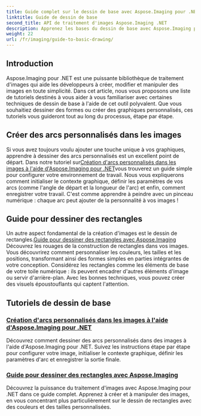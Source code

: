 ```yaml
---
title: Guide complet sur le dessin de base avec Aspose.Imaging pour .NET
linktitle: Guide de dessin de base
second_title: API de traitement d'images Aspose.Imaging .NET
description: Apprenez les bases du dessin de base avec Aspose.Imaging pour .NET. Ce didacticiel étape par étape couvre les concepts essentiels, notamment la création de formes, l'application de transformations et la gestion d'images.
weight: 22
url: /fr/imaging/guide-to-basic-drawing/
---
```

## Introduction

Aspose.Imaging pour .NET est une puissante bibliothèque de traitement d'images qui aide les développeurs à créer, modifier et manipuler des images en toute simplicité. Dans cet article, nous vous proposons une liste de tutoriels destinés à vous aider à vous familiariser avec certaines techniques de dessin de base à l'aide de cet outil polyvalent. Que vous souhaitiez dessiner des formes ou créer des graphiques personnalisés, ces tutoriels vous guideront tout au long du processus, étape par étape.

## Créer des arcs personnalisés dans les images

 Si vous avez toujours voulu ajouter une touche unique à vos graphiques, apprendre à dessiner des arcs personnalisés est un excellent point de départ. Dans notre tutoriel sur[Création d'arcs personnalisés dans les images à l'aide d'Aspose.Imaging pour .NET](./create-custom-arc-in-images/)vous trouverez un guide simple pour configurer votre environnement de travail. Nous vous expliquerons comment initialiser le contexte graphique, définir les paramètres de vos arcs (comme l'angle de départ et la longueur de l'arc) et enfin, comment enregistrer votre travail. C'est comme apprendre à peindre avec un pinceau numérique : chaque arc peut ajouter de la personnalité à vos images !

## Guide pour dessiner des rectangles

 Un autre aspect fondamental de la création d'images est le dessin de rectangles.[Guide pour dessiner des rectangles avec Aspose.Imaging](./guide-to-drawing-rectangle/) Découvrez les rouages de la construction de rectangles dans vos images. Vous découvrirez comment personnaliser les couleurs, les tailles et les positions, transformant ainsi des formes simples en parties intégrantes de votre conception. Considérez les rectangles comme les éléments de base de votre toile numérique : ils peuvent encadrer d'autres éléments d'image ou servir d'arrière-plan. Avec les bonnes techniques, vous pouvez créer des visuels époustouflants qui captent l'attention.

## Tutoriels de dessin de base
### [Création d'arcs personnalisés dans les images à l'aide d'Aspose.Imaging pour .NET](./create-custom-arc-in-images/)
Découvrez comment dessiner des arcs personnalisés dans des images à l'aide d'Aspose.Imaging pour .NET. Suivez les instructions étape par étape pour configurer votre image, initialiser le contexte graphique, définir les paramètres d'arc et enregistrer la sortie finale.
### [Guide pour dessiner des rectangles avec Aspose.Imaging](./guide-to-drawing-rectangle/)
Découvrez la puissance du traitement d'images avec Aspose.Imaging pour .NET dans ce guide complet. Apprenez à créer et à manipuler des images, en vous concentrant plus particulièrement sur le dessin de rectangles avec des couleurs et des tailles personnalisées.
